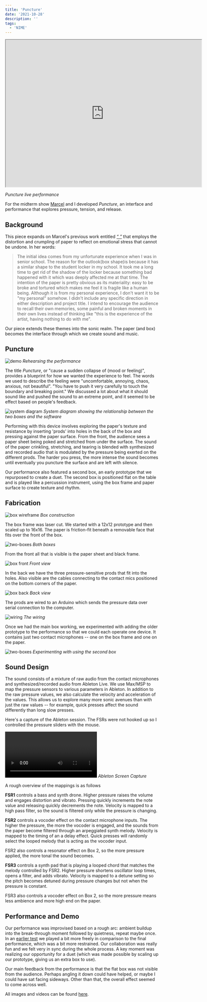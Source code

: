 ```yaml
---
title: 'Puncture'
date: '2021-10-28'
description: ''
tags:
  - 'NIME'
---
```


<p>
<iframe src="https://drive.google.com/file/d/1un_cwMHzlkvqVCmCZxNifhO-jf4i9zJt/preview" width="640" height="480" allow="autoplay"></iframe>
</p>
<em>Puncture live performance</em>

For the midterm show [Marcel](https://www.marcelwang.site/) and I developed _Puncture_, an interface and performance that explores pressure, tension, and release.

## Background

This piece expands on Marcel's previous work entitled [_“ ”_](https://yiranwang.art/untitled/) that employs the distortion and crumpling of paper to reflect on emotional stress that cannot be undone. In her words:

> The initial idea comes from my unfortunate experience when I was in senior school. The reason for the outlook(box shape)is because it has a similar shape to the student locker in my school. It took me a long time to get rid of the shadow of the locker because something bad happened with it which was deeply affected me at that time. The intention of the paper is pretty obvious as its materiality: easy to be broke and tortured which makes me feel it is fragile like a human being. Although it is from my personal experience, I don't want it to be "my personal" somehow. I didn't include any specific direction in either description and project title. I intend to encourage the audience to recall their own memories, some painful and broken moments in their own lives instead of thinking like "this is the experience of the artist, having nothing to do with me".

Our piece extends these themes into the sonic realm. The paper (and box) becomes the interface through which we create sound and music.

## Puncture

![demo](demo-capture.png)
_Rehearsing the performance_

The title _Puncture_, or "cause a sudden collapse of (mood or feeling)", provides a blueprint for how we wanted the experience to feel. The words we used to describe the feeling were "uncomfortable, annoying, chaos, anxious, not beautiful". "You have to push it very carefully to touch the boundary and breaking point." We discussed a lot about what it should sound like and pushed the sound to an extreme point, and it seemed to be effect based on people's feedback.

![system diagram](system-diagram.png)
_System diagram showing the relationship between the two boxes and the software_

Performing with this device involves exploring the paper's texture and resistance by inserting 'prods' into holes in the back of the box and pressing against the paper surface. From the front, the audience sees a paper sheet being poked and stretched from under the surface. The sound of the paper crinkling, stretching, and tearing is blended with synthesized and recorded audio that is modulated by the pressure being exerted on the different prods. The harder you press, the more intense the sound becomes until eventually you puncture the surface and are left with silence.

Our performance also featured a second box, an early prototype that we repurposed to create a duet. The second box is positioned flat on the table and is played like a percussion instrument, using the box frame and paper surface to create texture and rhythm.

## Fabrication

![box wireframe](box-wireframe.png)
_Box construction_

The box frame was laser cut. We started with a 12x12 prototype and then scaled up to 16x16. The paper is friction-fit beneath a removable face that fits over the front of the box.

![two-boxes](two-boxes.jpg)
_Both boxes_

From the front all that is visible is the paper sheet and black frame.

![box front](box-front.JPG)
_Front view_

In the back we have the three pressure-sensitive prods that fit into the holes. Also visible are the cables connecting to the contact mics positioned on the bottom corners of the paper.

![box back](box-back.jpg)
_Back view_

The prods are wired to an Arduino which sends the pressure data over serial connection to the computer.

![wiring](wiring.png)
_The wiring_

Once we had the main box working, we experimented with adding the older prototype to the performance so that we could each operate one device. It contains just two contact microphones -- one on the box frame and one on the paper.

![two-boxes](two-boxes2.JPG)
_Experimenting with using the second box_

## Sound Design

The sound consists of a mixture of raw audio from the contact microphones and synthesized/recorded audio from Ableton Live. We use Max/MSP to map the pressure sensors to various parameters in Ableton. In addition to the raw pressure values, we also calculate the velocity and acceleration of the values. This allows us to explore many more sonic avenues than with just the raw values -- for example, quick presses affect the sound differently than long slow presses.

Here's a capture of the Ableton session. The FSRs were not hooked up so I controlled the pressure sliders with the mouse.

<p>
<video controls name="Ableton Screen Capture" src="puncture-ableton-demo.mp4"></video>
<em>Ableton Screen Capture</em>
</p>

A rough overview of the mappings is as follows

**FSR1** controls a bass and synth drone. Higher pressure raises the volume and engages distortion and vibrato. Pressing quickly increments the note value and releasing quickly decrements the note. Velocity is mapped to a high pass filter, so the sound is filtered only while the pressure is changing.

**FSR2** controls a vocoder effect on the contact microphone inputs. The higher the pressure, the more the vocoder is engaged, and the sounds from the paper become filtered through an arpeggiated synth melody. Velocity is mapped to the timing of an a delay effect. Quick presses will randomly select the looped melody that is acting as the vocoder input.

FSR2 also controls a resonator effect on Box 2, so the more pressure applied, the more tonal the sound becomes.

**FSR3** controls a synth pad that is playing a looped chord that matches the melody controlled by FSR2. Higher pressure shortens oscillator loop times, opens a filter, and adds vibrato. Velocity is mapped to a detune setting so the pitch becomes detuned during pressure changes but not when the pressure is constant.

FSR3 also controls a vocoder effect on Box 2, so the more pressure means less ambience and more high end on the paper.

## Performance and Demo

Our performance was improvised based on a rough arc: ambient buildup into the break-through moment followed by quietness, repeat maybe once. In an [earlier test](https://drive.google.com/file/d/1iaD9wArP5x9N9zmxzkyE3zL0jmHtCn5C/view) we played a bit more freely in comparison to the final performance, which was a bit more restrained. Our collaboration was really fun and we felt very in sync during the whole process. A key moment was realizing our opportunity for a duet (which was made possible by scaling up our prototype, giving us an extra box to use).

Our main feedback from the performance is that the flat box was not visible from the audience. Perhaps angling it down could have helped, or maybe I could have sat facing sideways. Other than that, the overall effect seemed to come across well.

All images and videos can be found [here](https://drive.google.com/drive/folders/1kHWJwKXdFzx632RbAtp7kyHmOE2CxWeR).
